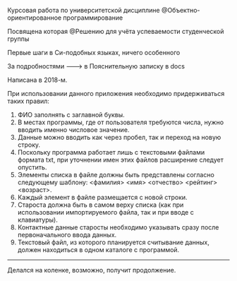 Курсовая работа по университетской дисциплине @Объектно-ориентированное программирование

Посвящена которая @Решению для учёта успеваемости студенческой группы

Первые шаги в Си-подобных языках, ничего особенного

За подробностями ---> в Пояснительную записку в docs

Написана в 2018-м.

При использовании данного приложения необходимо придерживаться таких правил:
1.	ФИО заполнять с заглавной буквы.
2.	В местах программы, где от пользователя требуются числа, нужно вводить именно числовое значение.
3.	Данные можно вводить как через пробел, так и переход на новую строку.
4.	Поскольку программа работает лишь с текстовыми файлами формата txt, при уточнении имен этих файлов расширение следует опустить.
5.	Элементы списка в файле должны быть представлены согласно следующему шаблону:
 	<фамилия>  <имя>  <отчество>  <рейтинг>  <возраст>.
6.	Каждый элемент в файле размещается c новой строки.
7.	Староста должна быть в самом верху списка (как при использовании импортируемого файла, так и при вводе с клавиатуры).
8.	Контактные данные старосты необходимо указывать сразу после первоначального ввода данных.
9.	Текстовый файл, из которого планируется считывание данных, должен находиться в одном каталоге с программой.

___
Делался на коленке, возможно, получит продолжение.